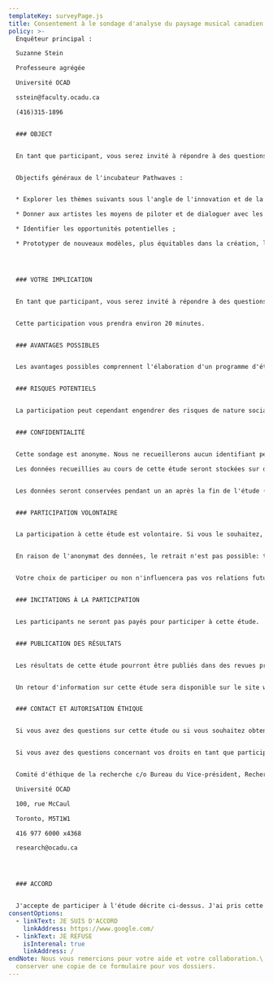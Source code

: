 ```yaml
---
templateKey: surveyPage.js
title: Consentement à le sondage d'analyse du paysage musical canadien
policy: >-
  Enquêteur principal :

  Suzanne Stein

  Professeure agrégée

  Université OCAD

  sstein@faculty.ocadu.ca

  (416)315-1896


  ### OBJECT


  En tant que participant, vous serez invité à répondre à des questions sur les changements qui affectent le paysage musical au Canada, y compris les possibilités et les obstacles à sa participation à l'aide des technologies numériques. Cette recherche permettra d'orienter le contenu et le programme d'études de l'incubateur Pathwaves, un partenariat entre Envision Management, le Centre Phi et l'Université OCAD. Cette recherche est menée par l'Université OCAD, sous la supervision de Suzanne Stein, directrice du Super Ordinary Lab de l'Université OCAD.


  Objectifs généraux de l'incubateur Pathwaves :


  * Explorer les thèmes suivants sous l'angle de l'innovation et de la perturbation numérique, en particulier la musique enregistrée, les performances musicales en direct ainsi que leur processus créatif ;

  * Donner aux artistes les moyens de piloter et de dialoguer avec les évolutions technologiques en remettant en cause l'inégalité systémique et l'inaccessibilité des modèles actuels ;

  * Identifier les opportunités potentielles ;

  * Prototyper de nouveaux modèles, plus équitables dans la création, la production et la distribution.




  ### VOTRE IMPLICATION


  En tant que participant, vous serez invité à répondre à des questions sur les changements qui affectent le paysage musical au Canada, y compris les possibilités et les obstacles à sa participation à l'aide des technologies numériques.


  Cette participation vous prendra environ 20 minutes.


  ### AVANTAGES POSSIBLES


  Les avantages possibles comprennent l'élaboration d'un programme d'études pour l'incubateur ainsi que des recherches plus approfondies sur des sujets de préoccupation et d'intérêt. Les résultats nous aideront à mieux comprendre l'environnement changeant de l'industrie de la musique au Canada. Nous souhaitons comprendre comment les technologies peuvent aider les musiciens canadiens à expérimenter autour de la musique enregistrée, les performances musicales en direct ainsi que leur processus créatif.


  ### RISQUES POTENTIELS


  La participation peut cependant engendrer des risques de nature sociale. Ces risques comprennent le sentiment ou la possibilité d'un rabaissement de statut en raison des révélations sur les problèmes d'inclusion ou d'exclusion dans l’industrie musicale au Canada, ainsi que l'identification des inconforts potentiels liés aux technologies. Ces préoccupations sont prises en compte dans la conception de l'étude, qui est anonyme et administrée par le serveur sécurisé de l'Université OCAD. Seuls les chercheurs nommés auront accès aux données qui en ressortiront.


  ### CONFIDENTIALITÉ


  Cette sondage est anonyme. Nous ne recueillerons aucun identifiant personnel.

  Les données recueillies au cours de cette étude seront stockées sur des serveurs sécurisés de l'Université OCAD.


  Les données seront conservées pendant un an après la fin de l'étude (Mars 2023), après quoi tous les fichiers seront supprimés. L'accès à ces données sera strictement limité aux chercheurs de l'Université OCAD nommés sur ce projet : Suzanne Stein, Rebecca Black, Fran Rawlings et Ziyan Hossian.


  ### PARTICIPATION VOLONTAIRE


  La participation à cette étude est volontaire. Si vous le souhaitez, vous pouvez refuser de répondre à toute question ou de participer à tout élément de l'étude.  


  En raison de l'anonymat des données, le retrait n'est pas possible: toutes les données saisies seront conservées mais le sondage peut être interrompue, en quittant le processus quand vous le souhaitez.


  Votre choix de participer ou non n'influencera pas vos relations futures avec l'Université OCAD, le Centre Phi ou Envision Management.


  ### INCITATIONS À LA PARTICIPATION


  Les participants ne seront pas payés pour participer à cette étude.


  ### PUBLICATION DES RÉSULTATS


  Les résultats de cette étude pourront être publiés dans des revues professionnelles et présentés lors de conférences et de colloques. Dans toute publication, les données seront présentées sous forme agrégée.


  Un retour d'information sur cette étude sera disponible sur le site web d' Envision Management avec des liens vers les résultats de l'incubateur Pathwaves.


  ### CONTACT ET AUTORISATION ÉTHIQUE


  Si vous avez des questions sur cette étude ou si vous souhaitez obtenir des informations complémentaires, n'hésitez pas à nous contacter. Si vous avez des questions ultérieures sur la recherche, vous pouvez contacter la chercheuse principale Suzanne Stein en utilisant les coordonnées fournies ci-dessus. Cette étude a été examinée et a reçu l'approbation éthique du Comité d'éthique de la recherche de l'Université OCAD (numéro d'approbation du CER: 2021-48). 


  Si vous avez des questions concernant vos droits en tant que participant à cette étude, veuillez contacter:


  Comité d'éthique de la recherche c/o Bureau du Vice-président, Recherche et Innovation

  Université OCAD

  100, rue McCaul

  Toronto, M5T1W1

  416 977 6000 x4368

  research@ocadu.ca




  ### ACCORD


  J'accepte de participer à l'étude décrite ci-dessus. J'ai pris cette décision sur la base des informations que j'ai lu dans le texte d'information et de consentement.  J'ai eu l'occasion de recevoir tous les détails supplémentaires que je souhaitais sur l'étude et je comprends que je peux poser des questions dans le futur.
consentOptions:
  - linkText: JE SUIS D'ACCORD
    linkAddress: https://www.google.com/
  - linkText: JE REFUSE
    isInterenal: true
    linkAddress: /
endNote: Nous vous remercions pour votre aide et votre collaboration.\ Veuillez
  conserver une copie de ce formulaire pour vos dossiers.
---
```


